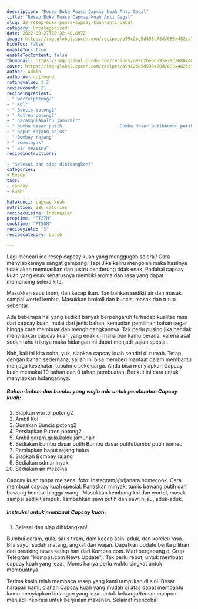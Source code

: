```yaml
---
description: "Resep Buka Puasa Capcay kuah Anti Gagal"
title: "Resep Buka Puasa Capcay kuah Anti Gagal"
slug: 22-resep-buka-puasa-capcay-kuah-anti-gagal
category: Uncategorized
date: 2022-09-27T20:32:48.897Z
image: https://img-global.cpcdn.com/recipes/a99c2be5d595e78d/680x482cq70/capcay-kuah-foto-resep-utama.jpg
hideToc: false
enableToc: true
enableTocContent: false
thumbnail: https://img-global.cpcdn.com/recipes/a99c2be5d595e78d/680x482cq70/capcay-kuah-foto-resep-utama.jpg
cover: https://img-global.cpcdn.com/recipes/a99c2be5d595e78d/680x482cq70/capcay-kuah-foto-resep-utama.jpg
author: Admin
authorAv: notfound
ratingvalue: 3.2
reviewcount: 21
recipeingredient:
- " wortelpotong2"
- " Kol"
- " Buncis potong2"
- " Putren potong2"
- " garamgulakaldu jamurair"
- " bumbu dasar putih                      Bumbu dasar putihbumbu putih homed"
- " baput rajang halus"
- " Bombay rajang"
- " sdmminyak"
- " air mezeina"
recipeinstructions:

- "Selesai dan siap dihidangkan!"
categories:
- Resep
tags:
- capcay
- kuah

katakunci: capcay kuah 
nutrition: 226 calories
recipecuisine: Indonesian
preptime: "PT27M"
cooktime: "PT50M"
recipeyield: "3"
recipecategory: Lunch

---
```



Lagi mencari ide resep capcay kuah yang menggugah selera? Cara menyiapkannya sangat gampang. Tapi Jika keliru mengolah maka hasilnya tidak akan memuaskan dan justru cenderung tidak enak. Padahal capcay kuah yang enak seharusnya memiliki aroma dan rasa yang dapat memancing selera kita.


Masukkan saus tiram, dan kecap ikan. Tambahkan sedikit air dan masak sampai wortel lembut. Masukkan brokoli dan buncis, masak dan tutup sebentar.

Ada beberapa hal yang sedikit banyak berpengaruh terhadap kualitas rasa dari capcay kuah, mulai dari jenis bahan, kemudian pemilihan bahan segar hingga cara membuat dan menghidangkannya. Tak perlu pusing jika hendak menyiapkan capcay kuah yang enak di mana pun kamu berada, karena asal sudah tahu triknya maka hidangan ini dapat menjadi sajian spesial.


Nah, kali ini kita coba, yuk, siapkan capcay kuah sendiri di rumah. Tetap dengan bahan sederhana, sajian ini bisa memberi manfaat dalam membantu menjaga kesehatan tubuhmu sekeluarga. Anda bisa menyiapkan Capcay kuah memakai 10 bahan dan 0 tahap pembuatan. Berikut ini cara untuk menyiapkan hidangannya.

<!--inarticleads1-->

##### Bahan-bahan dan bumbu yang wajib ada untuk pembuatan Capcay kuah:

1. Siapkan  wortel.potong2
1. Ambil  Kol
1. Gunakan  Buncis potong2
1. Persiapkan  Putren potong2
1. Ambil  garam.gula.kaldu jamur.air
1. Sediakan  bumbu dasar putih                      Bumbu dasar putih/bumbu putih homed
1. Persiapkan  baput rajang halus
1. Siapkan  Bombay rajang
1. Sediakan  sdm.minyak
1. Sediakan  air mezeina


Capcay kuah tanpa meizena. foto: Instagram/@djanara.homecook. Cara membuat capcay kuah spesial: Panaskan minyak, tumis bawang putih dan bawang bombai hingga wangi. Masukkan kembang kol dan wortel, masak sampai sedikit empuk. Tambahkan sawi putih dan sawi hijau, aduk-aduk. 

<!--inarticleads2-->

##### Instruksi untuk membuat Capcay kuah:


1. Selesai dan siap dihidangkan!

Bumbui garam, gula, saus tiram, dam kecap asin, aduk, dan koreksi rasa. Bila sayur sudah matang, angkat dari wajan. Dapatkan update berita pilihan dan breaking news setiap hari dari Kompas.com. Mari bergabung di Grup Telegram &#34;Kompas.com News Update&#34;,. Tak perlu repot, untuk membuat capcay kuah yang lezat, Moms hanya perlu waktu singkat untuk membuatnya. 

Terima kasih telah membaca resep yang kami tampilkan di sini. Besar harapan kami, olahan Capcay kuah yang mudah di atas dapat membantu kamu menyiapkan hidangan yang lezat untuk keluarga/teman maupun menjadi inspirasi untuk berjualan makanan. Selamat mencoba!
